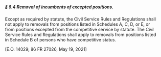 ##### § 6.4 Removal of incumbents of excepted positions. #####

Except as required by statute, the Civil Service Rules and Regulations shall not apply to removals from positions listed in Schedules A, C, D, or E, or from positions excepted from the competitive service by statute. The Civil Service Rules and Regulations shall apply to removals from positions listed in Schedule B of persons who have competitive status.

[E.O. 14029, 86 FR 27026, May 19, 2021]